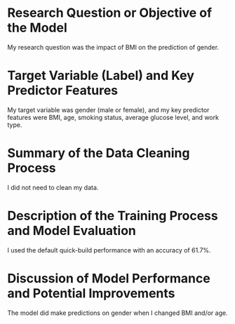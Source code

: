 # Research Question or Objective of the Model
My research question was the impact of BMI on the prediction of gender.  

# Target Variable (Label) and Key Predictor Features
My target variable was gender (male or female), and my key predictor features were BMI, age, smoking status, average glucose level, and work type.  

# Summary of the Data Cleaning Process
I did not need to clean my data.  

# Description of the Training Process and Model Evaluation
I used the default quick-build performance with an accuracy of 61.7%. 

# Discussion of Model Performance and Potential Improvements
The model did make predictions on gender when I changed BMI and/or age.  


